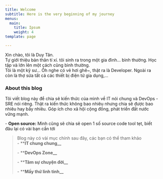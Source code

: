 ```yaml
---
title: Welcome
subtitle: Here is the very beginning of my journey
menus:
  main:
    title: Ipsum
    weight: 4
template: page

---
```

Xin chào, tôi là Duy Tân.  
Tự giới thiệu bản thân tí xí. tôi sinh ra trong một gia đình... bình thường. Học tập và lớn lên một cách cũng bình thường.  
Tôi là một kỹ sư... Ồh nghe có vẻ hơi ghê\~, thật ra là Developer. Ngoài ra còn là thợ sửa tất cả các thiết bị điện tử gia dụng,...

### About this blog

Tôi viết blog này để chia sẽ kiến thức của mình về IT nói chung và DevOps - SRE nói riêng. Thật ra kiến thức không bao nhiêu nhưng chia sẽ được bao nhiêu hay bấy nhiêu. Góp ích cho xã hội cộng đồng, phát triển đất nước vững mạnh.

\- **Open source:** Mình cũng sẽ chia sẽ open 1 số source code tool tẹt, biết đâu lại có vài bạn cần tới

> Blog này có vài mục chính sau đây, các bạn có thể tham khảo  
> \- ****IT chung chung__**
>
> \- ****DevOps Zone__**
>
> \- ****Tâm sự chuyện đời__**
>
> \- ****Mấy thứ linh tinh__**